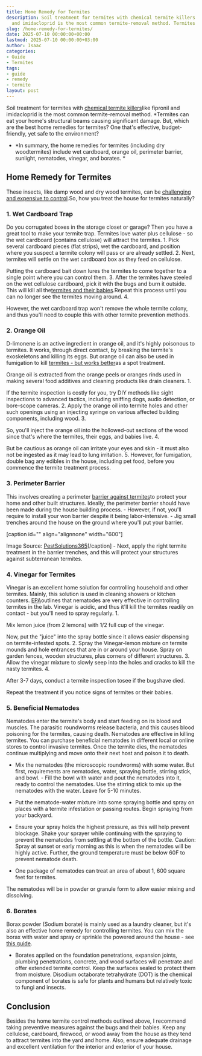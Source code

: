 ```yaml
---
title: Home Remedy for Termites
description: Soil treatment for termites with chemical termite killers like fipronil
  and imidacloprid is the most common termite-removal method. Termites can eat your...
slug: /home-remedy-for-termites/
date: 2025-07-10 00:00:00+00:00
lastmod: 2025-07-10 00:00:00+03:00
author: Isaac
categories:
- Guide
- Termites
tags:
- guide
- remedy
- termite
layout: post
---
```

Soil treatment for termites with [chemical termite killers](https://pestpolicy.com/best-termite-killer/)like fipronil and imidacloprid is the most common termite-removal method. *Termites can eat your home's structural beams causing significant damage. But, which are the best home remedies for termites? One that's effective, budget-friendly, yet safe to the environment?

* *In summary, the home remedies for termites (including dry woodtermites) include wet cardboard, orange oil, perimeter barrier, sunlight, nematodes, vinegar, and borates. *

##  Home Remedy for Termites

These insects, like damp wood and dry wood termites, can be [challenging and expensive to control](https://www.wikihow.com/Get-Rid-of-Termites).So, how you treat the house for termites naturally?

###  1. Wet Cardboard Trap

Do you corrugated boxes in the storage closet or garage? Then you have a great tool to make your termite trap. Termites love water plus cellulose - so the wet cardboard (contains cellulose) will attract the termites. 1. Pick several cardboard pieces (flat strips), wet the cardboard, and position where you suspect a termite colony will pass or are already settled. 2. Next, termites will settle on the wet cardboard box as they feed on cellulose.

Putting the cardboard bait down lures the termites to come together to a single point where you can control them. 3. After the termites have steeled on the wet cellulose cardboard, pick it with the bugs and burn it outside. This will kill all the[termites and their babies](https://pestpolicy.com/what-does-a-termite-look-like/).Repeat this process until you can no longer see the termites moving around. 4.

However, the wet cardboard trap won't remove the whole termite colony, and thus you'll need to couple this with other termite prevention methods.

###  2. Orange Oil

D-limonene is an active ingredient in orange oil, and it's highly poisonous to termites. It works, through direct contact, by breaking the termite's exoskeletons and killing its eggs. But orange oil can also be used in fumigation to kill [termites - but works better](https://pestpolicy.com/subterranean-termites-treatment/)as a spot treatment.

Orange oil is extracted from the orange peels or oranges rinds used in making several food additives and cleaning products like drain cleaners. 1.

If the termite inspection is costly for you, try DIY methods like sight inspections to advanced tactics, including sniffing dogs, audio detection, or bore-scope cameras. 2. Apply the orange oil into termite holes and other such openings using an injecting syringe on various affected building components, including wood. 3.

So, you'll inject the orange oil into the hollowed-out sections of the wood since that's where the termites, their eggs, and babies live. 4.

But be cautious as orange oil can irritate your eyes and skin - it must also not be ingested as it may lead to lung irritation. 5. However, for fumigation, double bag any edibles in the house, including pet food, before you commence the termite treatment process.

###  3. Perimeter Barrier

This involves creating a perimeter [barrier against termites](https://www.termite.com/Termite-Barrier-Treatments.pdf)to protect your home and other built structures. Ideally, the perimeter barrier should have been made during the house building process. - However, if not, you'll require to install your won barrier despite it being labor-intensive. - Jig small trenches around the house on the ground where you'll put your barrier.

[caption id="" align="alignnone" width="600"]

Image Source: [PestSolutions365](https://pestsolutions365.com//termites-101/full-perimeter-treatment/)[/caption] - Next, apply the right termite treatment in the barrier trenches, and this will protect your structures against subterranean termites.

###  4. Vinegar for Termites

Vinegar is an excellent home solution for controlling household and other termites. Mainly, this solution is used in cleaning showers or kitchen counters. [EPA](https://www.epa.gov/safepestcontrol/termites-how-identify-and-control-them)outlines that nematodes are very effective in controlling termites in the lab. Vinegar is acidic, and thus it'll kill the termites readily on contact - but you'll need to spray regularly. 1.

Mix lemon juice (from 2 lemons) with 1/2 full cup of the vinegar.

Now, put the "juice" into the spray bottle since it allows easier dispensing on termite-infested spots. 2. Spray the Vinegar-lemon mixture on termite mounds and hole entrances that are in or around your house. Spray on garden fences, wooden structures, plus corners of different structures. 3. Allow the vinegar mixture to slowly seep into the holes and cracks to kill the nasty termites. 4.

After 3-7 days, conduct a termite inspection tosee if the bugshave died.

Repeat the treatment if you notice signs of termites or their babies.

###  5. Beneficial Nematodes

Nematodes enter the termite's body and start feeding on its blood and muscles. The parasitic roundworms release bacteria, and this causes blood poisoning for the termites, causing death. Nematodes are effective in killing termites. You can purchase beneficial nematodes in different local or online stores to control invasive termites. Once the termite dies, the nematodes continue multiplying and move onto their next host and poison it to death.

- Mix the nematodes (the microscopic roundworms) with some water. But first, requirements are nematodes, water, spraying bottle, stirring stick, and bowl. - Fill the bowl with water and pout the nematodes into it, ready to control the nematodes. Use the stirring stick to mix up the nematodes with the water. Leave for 5-10 minutes.

- Put the nematode-water mixture into some spraying bottle and spray on places with a termite infestation or passing routes. Begin spraying from your backyard.

- Ensure your spray holds the highest pressure, as this will help prevent blockage. Shake your sprayer while continuing with the spraying to prevent the nematodes from settling at the bottom of the bottle. Caution: Spray at sunset or early morning as this is when the nematodes will be highly active. Further, the ground temperature must be below 60F to prevent nematode death.

- One package of nematodes can treat an area of about 1, 600 square feet for termites.

The nematodes will be in powder or granule form to allow easier mixing and dissolving.

###  6. Borates

Borax powder (Sodium borate) is mainly used as a laundry cleaner, but it's also an effective home remedy for controlling termites. You can mix the borax with water and spray or sprinkle the powered around the house - see [this guide](http://nisuscorp.com/pest-management-professionals/products/bora-care#The-Science-Behind-Bora-Care).

- Borates applied on the foundation penetrations, expansion joints, plumbing penetrations, concrete, and wood surfaces will penetrate and offer extended termite control. Keep the surfaces sealed to protect them from moisture. Disodium octaborate tetrahydrate (DOT) is the chemical component of borates is safe for plants and humans but relatively toxic to fungi and insects.

##  Conclusion

Besides the home termite control methods outlined above, I recommend taking preventive measures against the bugs and their babies. Keep any cellulose, cardboard, firewood, or wood away from the house as they tend to attract termites into the yard and home. Also, ensure adequate drainage and excellent ventilation for the interior and exterior of your house.